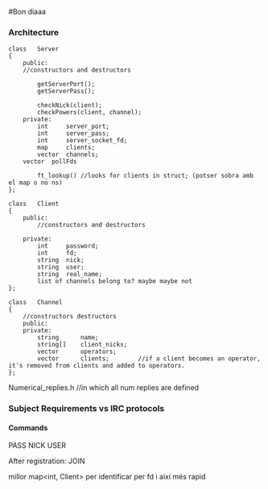 #Bon diaaa

### Architecture
~~~
class   Server
{
    public:
    //constructors and destructors

        getServerPort();
        getServerPass();

        checkNick(client);
        checkPowers(client, channel);
    private:
        int     server_port;
        int     server_pass;
        int     server_socket_fd;
        map     clients;
        vector  channels;
	vector  pollFds

        ft_lookup() //looks for clients in struct; (potser sobra amb el map o no ns)
};

class   Client
{
    public:
        //constructors and destructors

    private:
        int     password;
        int     fd;
        string  nick;
        string  user;
        string  real_name;
        list of channels belong to? maybe maybe not
};

class   Channel
{
    //constructors destructors
    public:
    private:
        string      name;
        string[]    client_nicks;
        vector      operators;
        vector      clients;        //if a client becomes an operator, it's removed from clients and added to operators.
};
~~~
Numerical_replies.h //in which all num replies are defined

### Subject Requirements vs IRC protocols

#### Commands

PASS
NICK
USER

After registration:
JOIN

millor map<int, Client> per identificar per fd i així més rapid
